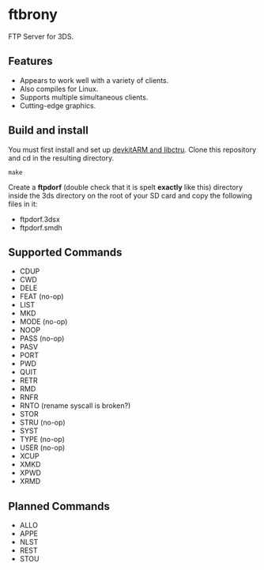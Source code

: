 ftbrony
=======

FTP Server for 3DS.

Features
--------
- Appears to work well with a variety of clients.
- Also compiles for Linux.
- Supports multiple simultaneous clients.
- Cutting-edge graphics.

Build and install
------------------

You must first install and set up [devkitARM and libctru](http://3dbrew.org/wiki/Setting_up_Development_Environment).
Clone this repository and cd in the resulting directory.

    make

Create a **ftpdorf** (double check that it is spelt **exactly** like this) directory inside the 3ds directory on the root of your SD card and copy the following files in it:
- ftpdorf.3dsx
- ftpdorf.smdh


Supported Commands
------------------

- CDUP
- CWD
- DELE
- FEAT (no-op)
- LIST
- MKD
- MODE (no-op)
- NOOP
- PASS (no-op)
- PASV
- PORT
- PWD
- QUIT
- RETR
- RMD
- RNFR
- RNTO (rename syscall is broken?)
- STOR
- STRU (no-op)
- SYST
- TYPE (no-op)
- USER (no-op)
- XCUP
- XMKD
- XPWD
- XRMD

Planned Commands
----------------

- ALLO
- APPE
- NLST
- REST
- STOU
